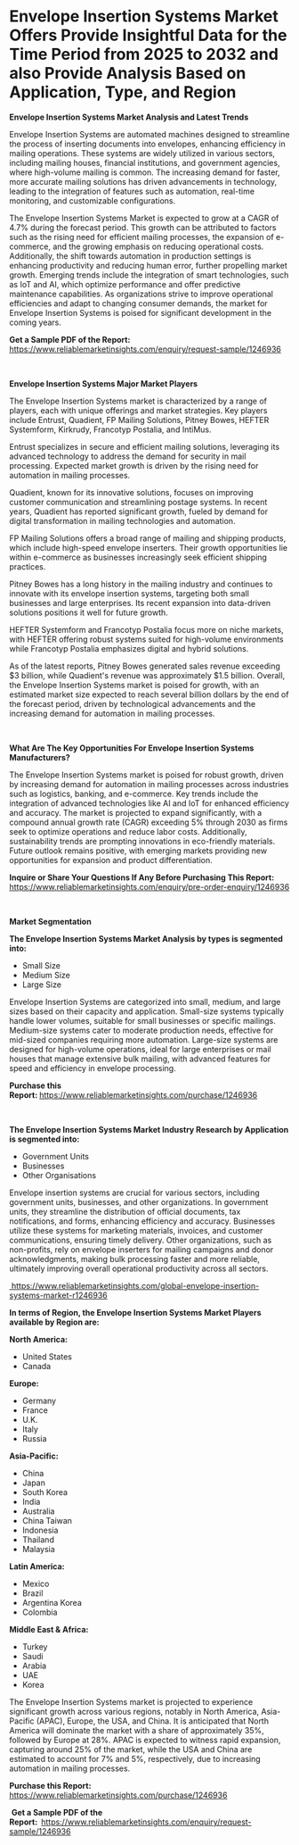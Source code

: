 <p><h1>Envelope Insertion Systems Market Offers Provide Insightful Data for the Time Period from 2025 to 2032 and also Provide Analysis Based on Application, Type, and Region</h1></p><p><strong>Envelope Insertion Systems Market Analysis and Latest Trends</strong></p>
<p><p>Envelope Insertion Systems are automated machines designed to streamline the process of inserting documents into envelopes, enhancing efficiency in mailing operations. These systems are widely utilized in various sectors, including mailing houses, financial institutions, and government agencies, where high-volume mailing is common. The increasing demand for faster, more accurate mailing solutions has driven advancements in technology, leading to the integration of features such as automation, real-time monitoring, and customizable configurations.</p><p>The Envelope Insertion Systems Market is expected to grow at a CAGR of 4.7% during the forecast period. This growth can be attributed to factors such as the rising need for efficient mailing processes, the expansion of e-commerce, and the growing emphasis on reducing operational costs. Additionally, the shift towards automation in production settings is enhancing productivity and reducing human error, further propelling market growth. Emerging trends include the integration of smart technologies, such as IoT and AI, which optimize performance and offer predictive maintenance capabilities. As organizations strive to improve operational efficiencies and adapt to changing consumer demands, the market for Envelope Insertion Systems is poised for significant development in the coming years.</p></p>
<p><strong>Get a Sample PDF of the Report:&nbsp;</strong> <a href="https://www.reliablemarketinsights.com/enquiry/request-sample/1246936?utm_campaign=3257&utm_medium=2&utm_source=Github&utm_content=ia&utm_term=12042025&utm_id=envelope-insertion-systems">https://www.reliablemarketinsights.com/enquiry/request-sample/1246936</a></p>
<p>&nbsp;</p>
<p><strong>Envelope Insertion Systems Major Market Players</strong></p>
<p><p>The Envelope Insertion Systems market is characterized by a range of players, each with unique offerings and market strategies. Key players include Entrust, Quadient, FP Mailing Solutions, Pitney Bowes, HEFTER Systemform, Kirkrudy, Francotyp Postalia, and IntiMus. </p><p>Entrust specializes in secure and efficient mailing solutions, leveraging its advanced technology to address the demand for security in mail processing. Expected market growth is driven by the rising need for automation in mailing processes. </p><p>Quadient, known for its innovative solutions, focuses on improving customer communication and streamlining postage systems. In recent years, Quadient has reported significant growth, fueled by demand for digital transformation in mailing technologies and automation.</p><p>FP Mailing Solutions offers a broad range of mailing and shipping products, which include high-speed envelope inserters. Their growth opportunities lie within e-commerce as businesses increasingly seek efficient shipping practices. </p><p>Pitney Bowes has a long history in the mailing industry and continues to innovate with its envelope insertion systems, targeting both small businesses and large enterprises. Its recent expansion into data-driven solutions positions it well for future growth.</p><p>HEFTER Systemform and Francotyp Postalia focus more on niche markets, with HEFTER offering robust systems suited for high-volume environments while Francotyp Postalia emphasizes digital and hybrid solutions. </p><p>As of the latest reports, Pitney Bowes generated sales revenue exceeding $3 billion, while Quadient's revenue was approximately $1.5 billion. Overall, the Envelope Insertion Systems market is poised for growth, with an estimated market size expected to reach several billion dollars by the end of the forecast period, driven by technological advancements and the increasing demand for automation in mailing processes.</p></p>
<p>&nbsp;</p>
<p><strong>What Are The Key Opportunities For Envelope Insertion Systems Manufacturers?</strong></p>
<p><p>The Envelope Insertion Systems market is poised for robust growth, driven by increasing demand for automation in mailing processes across industries such as logistics, banking, and e-commerce. Key trends include the integration of advanced technologies like AI and IoT for enhanced efficiency and accuracy. The market is projected to expand significantly, with a compound annual growth rate (CAGR) exceeding 5% through 2030 as firms seek to optimize operations and reduce labor costs. Additionally, sustainability trends are prompting innovations in eco-friendly materials. Future outlook remains positive, with emerging markets providing new opportunities for expansion and product differentiation.</p></p>
<p><strong>Inquire or Share Your Questions If Any Before Purchasing This Report:</strong> <a href="https://www.reliablemarketinsights.com/enquiry/pre-order-enquiry/1246936?utm_campaign=3257&utm_medium=2&utm_source=Github&utm_content=ia&utm_term=12042025&utm_id=envelope-insertion-systems">https://www.reliablemarketinsights.com/enquiry/pre-order-enquiry/1246936</a></p>
<p>&nbsp;</p>
<p><strong>Market Segmentation</strong></p>
<p><strong>The Envelope Insertion Systems Market Analysis by types is segmented into:</strong></p>
<p><ul><li>Small Size</li><li>Medium Size</li><li>Large Size</li></ul></p>
<p><p>Envelope Insertion Systems are categorized into small, medium, and large sizes based on their capacity and application. Small-size systems typically handle lower volumes, suitable for small businesses or specific mailings. Medium-size systems cater to moderate production needs, effective for mid-sized companies requiring more automation. Large-size systems are designed for high-volume operations, ideal for large enterprises or mail houses that manage extensive bulk mailing, with advanced features for speed and efficiency in envelope processing.</p></p>
<p><strong>Purchase this Report:&nbsp;</strong><a href="https://www.reliablemarketinsights.com/purchase/1246936?utm_campaign=3257&utm_medium=2&utm_source=Github&utm_content=ia&utm_term=12042025&utm_id=envelope-insertion-systems">https://www.reliablemarketinsights.com/purchase/1246936</a></p>
<p>&nbsp;</p>
<p><strong>The Envelope Insertion Systems Market Industry Research by Application is segmented into:</strong></p>
<p><ul><li>Government Units</li><li>Businesses</li><li>Other Organisations</li></ul></p>
<p><p>Envelope insertion systems are crucial for various sectors, including government units, businesses, and other organizations. In government units, they streamline the distribution of official documents, tax notifications, and forms, enhancing efficiency and accuracy. Businesses utilize these systems for marketing materials, invoices, and customer communications, ensuring timely delivery. Other organizations, such as non-profits, rely on envelope inserters for mailing campaigns and donor acknowledgments, making bulk processing faster and more reliable, ultimately improving overall operational productivity across all sectors.</p></p>
<p><a href="https://www.reliablemarketinsights.com/global-envelope-insertion-systems-market-r1246936?utm_campaign=3257&utm_medium=2&utm_source=Github&utm_content=ia&utm_term=12042025&utm_id=envelope-insertion-systems">&nbsp;https://www.reliablemarketinsights.com/global-envelope-insertion-systems-market-r1246936</a></p>
<p><strong>In terms of Region, the Envelope Insertion Systems Market Players available by Region are:</strong></p>
<p>
    <p> <strong> North America: </strong>
        <ul>
            <li>United States</li>
            <li>Canada</li>
        </ul>
        </p> 
    <p> <strong> Europe: </strong>
        <ul>
            <li>Germany</li>
            <li>France</li>
            <li>U.K.</li>
            <li>Italy</li>
            <li>Russia</li>
        </ul>
        </p> 
    <p> <strong> Asia-Pacific: </strong>
        <ul>
            <li>China</li>
            <li>Japan</li>
            <li>South Korea</li>
            <li>India</li>
            <li>Australia</li>
            <li>China Taiwan</li>
            <li>Indonesia</li>
            <li>Thailand</li>
            <li>Malaysia</li>
        </ul>
        </p> 
    <p> <strong> Latin America: </strong>
        <ul>
            <li>Mexico</li>
            <li>Brazil</li>
            <li>Argentina Korea</li>
            <li>Colombia</li>
        </ul>
        </p> 
    <p> <strong> Middle East & Africa: </strong>
        <ul>
            <li>Turkey</li>
            <li>Saudi</li>
            <li>Arabia</li>
            <li>UAE</li>
            <li>Korea</li>
        </ul>
    </p>
    </p>
<p><p>The Envelope Insertion Systems market is projected to experience significant growth across various regions, notably in North America, Asia-Pacific (APAC), Europe, the USA, and China. It is anticipated that North America will dominate the market with a share of approximately 35%, followed by Europe at 28%. APAC is expected to witness rapid expansion, capturing around 25% of the market, while the USA and China are estimated to account for 7% and 5%, respectively, due to increasing automation in mailing processes.</p></p>
<p><strong>Purchase this Report: </strong><a href="https://www.reliablemarketinsights.com/purchase/1246936?utm_campaign=3257&utm_medium=2&utm_source=Github&utm_content=ia&utm_term=12042025&utm_id=envelope-insertion-systems">https://www.reliablemarketinsights.com/purchase/1246936</a></p>
<p>&nbsp;<strong>Get a Sample PDF of the Report:&nbsp;&nbsp;</strong><a href="https://www.reliablemarketinsights.com/enquiry/request-sample/1246936?utm_campaign=3257&utm_medium=2&utm_source=Github&utm_content=ia&utm_term=12042025&utm_id=envelope-insertion-systems">https://www.reliablemarketinsights.com/enquiry/request-sample/1246936</a></p>
<p><strong></strong></p>
<p><p></p><p></p><p></p></p>